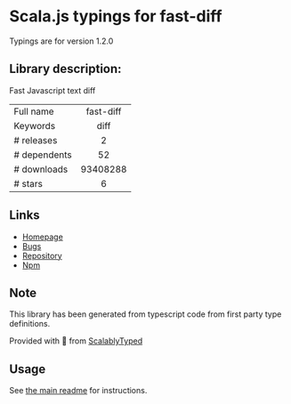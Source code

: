 
# Scala.js typings for fast-diff

Typings are for version 1.2.0

## Library description:
Fast Javascript text diff

|                    |                 |
| ------------------ | :-------------: |
| Full name          | fast-diff |
| Keywords           | diff |
| # releases         | 2 |
| # dependents       | 52 |
| # downloads        | 93408288 |
| # stars            | 6 |

## Links
- [Homepage](https://github.com/jhchen/fast-diff#readme)
- [Bugs](https://github.com/jhchen/fast-diff/issues)
- [Repository](https://github.com/jhchen/fast-diff)
- [Npm](https://www.npmjs.com/package/fast-diff)
    


## Note
This library has been generated from typescript code from first party type definitions.

Provided with :purple_heart: from [ScalablyTyped](https://github.com/oyvindberg/ScalablyTyped)

## Usage
See [the main readme](../../readme.md) for instructions.



